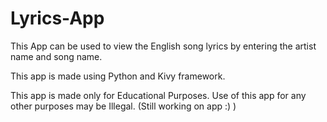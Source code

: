 # Lyrics-App
This App can be used to view the English song lyrics by entering the artist name and song name.

This app is made using Python and Kivy framework.

This app is made only for Educational Purposes. Use of this app for any other purposes may be Illegal.
(Still working on app :)  )
